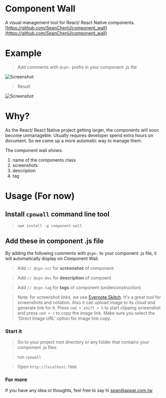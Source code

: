 # Component Wall
A visual management tool for React/ React Native components.
[https://github.com/SeanChenU/component_wall](https://github.com/SeanChenU/component_wall)

# Example

> Add comments with `@cpn-` prefix in your component .js file

<img src="https://www.evernote.com/l/AGx-aXG8-7FAk7qwEh85shTaZi9A2vx9SrkB/image.png" alt="Screenshot">

> Result

<img src="https://www.evernote.com/l/AGzS1sWcwPZIIbg9z0npqrcXxHH1zbGyOP4B/image.png" alt="Screenshot">

# Why?
As the React/ React Native project getting larger, the components will soon become unmanageble. Usually requires developer spend extra hours on document. So we came up a more automatic way to manage them.

The component wall shows:

1. name of the components class
2. screenshots 
3. description
4. tag

# Usage (For now)

## Install `cpnwall` command line tool

> `npm install -g component-wall`

## Add these in component .js file

By adding the following comments with `@cpn-` to your component .js file, it will automatically display on Component Wall.

> Add `// @cpn-scr` for **screenshot** of component

> Add `// @cpn-des` for **description** of compoent

> Add `// @cpn-tag` for **tags** of component (underconstruction)

> Note: for screenshot links, we use [Evernote Skitch](https://evernote.com/intl/zh-tw/skitch/). It's a great tool for screenshots and notation. Also it can upload image to its cloud and generate link for it. Press `cmd + shift + 5` to start clipping screenshot and press `cmd + /` to copy the image link. Make sure you select the 'Direct Image URL' option for image link copy.

### Start it

> Go to your project root directory or any folder that contains your component .js files 

> run `cpnwall`

> Open `http://localhost:7008`

### For more
If you have any idea or thoughts, feel free to say hi <sean@appar.com.tw>